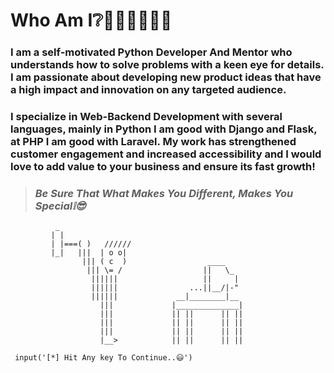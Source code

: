 # **Who Am I❔**👨🏻‍💻🤷🏻‍♂️ 
### I am a self-motivated Python Developer And Mentor who understands how to solve problems with a keen eye for details. I am passionate about developing new product ideas that have a high impact and innovation on any targeted audience. ###

### I specialize in Web-Backend Development with several languages, mainly in Python I am good with Django and Flask, at PHP I am good with Laravel. My work has strengthened customer engagement and increased accessibility and I would love to add value to your business and ensure its fast growth! ###


 > ### *Be Sure That What Makes You Different, Makes You Special❕😎*

              _
             | |
             | |===( )   //////
             |_|   |||  | o o|
                    ||| ( c  )                  ____
                     ||| \= /                  ||   \_
                      ||||||                   ||     |
                      ||||||                ...||__/|-"
                      ||||||             __|________|__
                        |||             |______________|
                        |||             || ||      || ||
                        |||             || ||      || ||
                        |||             || ||      || ||
                        |__>            || ||      || ||

     input('[*] Hit Any key To Continue..😃')
     
